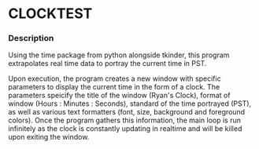 # CLOCKTEST

### Description

Using the time package from python alongside tkinder, this program extrapolates real time data to portray the current time in PST.

Upon execution, the program creates a new window with specific parameters to display the current time in the form of a clock. The parameters speicify the title of the window (Ryan's Clock), format of window (Hours : Minutes : Seconds), standard of the time portrayed (PST), as well as various text formatters (font, size, background and foreground colors). Once the program gathers this information, the main loop is run infinitely as the clock is constantly updating in realtime and will be killed upon exiting the window.
